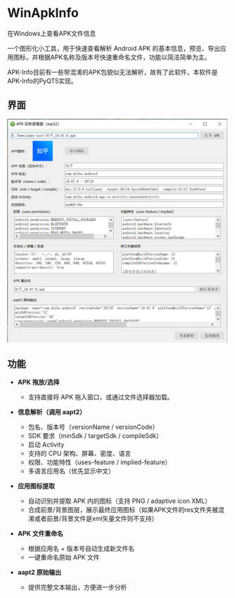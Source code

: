 # WinApkInfo
在Windows上查看APK文件信息

一个图形化小工具，用于快速查看解析 Android APK 的基本信息，预览、导出应用图标，并根据APK名称及版本号快速重命名文件，功能以简洁简单为主。

APK-Info目前有一些带混淆的APK包貌似无法解析，故有了此软件，本软件是APK-Info的PyQT5实现。

## 界面

<img src="https://github.com/Sinryou/WinApkInfo/blob/master/example/WinApkInfo_UI.png" width="500" alt="界面图片"/><br/>

## 功能

- **APK 拖放/选择**  
  - 支持直接将 APK 拖入窗口，或通过文件选择器加载。

- **信息解析（调用 aapt2）**  
  - 包名、版本号（versionName / versionCode）  
  - SDK 要求（minSdk / targetSdk / compileSdk）  
  - 启动 Activity  
  - 支持的 CPU 架构、屏幕、密度、语言  
  - 权限、功能特性（uses-feature / implied-feature）  
  - 多语言应用名（优先显示中文）

- **应用图标提取**  
  - 自动识别并提取 APK 内的图标（支持 PNG / adaptive icon XML）  
  - 合成前景/背景图层，展示最终应用图标（如果APK文件的res文件夹被混淆或者前景/背景文件是xml矢量文件则不支持）

- **APK 文件重命名**  
  - 根据应用名 + 版本号自动生成新文件名  
  - 一键重命名原始 APK 文件  

- **aapt2 原始输出**  
  - 提供完整文本输出，方便进一步分析  
